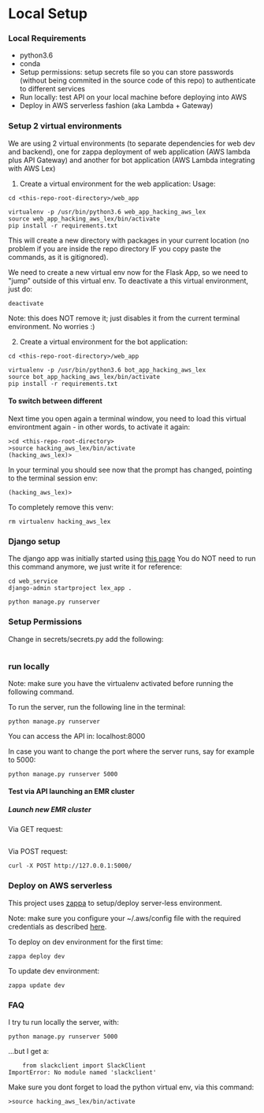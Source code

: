# Local Setup

### Local Requirements

- python3.6
- conda
- Setup permissions: setup secrets file so you can store passwords (without being commited in the source code of this repo) to authenticate to different services
- Run locally: test API on your local machine before deploying into AWS
- Deploy in AWS serverless fashion (aka Lambda + Gateway)

### Setup 2 virtual environments

We are using 2 virtual environments (to separate dependencies for web dev and backend), one for zappa deployment of web application (AWS lambda plus API Gateway) and another for bot application (AWS Lambda integrating with AWS Lex)

1) Create a virtual environment for the web application:
Usage:

```
cd <this-repo-root-directory>/web_app

virtualenv -p /usr/bin/python3.6 web_app_hacking_aws_lex
source web_app_hacking_aws_lex/bin/activate
pip install -r requirements.txt
```

This will create a new directory with packages in your current location (no problem if you are inside the repo directory IF you copy paste the commands, as it is gitignored).

We need to create a new virtual env now for the Flask App, so we need to "jump" outside of this virtual env.
To deactivate a this virtual environment, just do:
```
deactivate
```
Note: this does NOT remove it; just disables it from the current terminal environment. No worries :)

2) Create a virtual environment for the bot application:

```
cd <this-repo-root-directory>/web_app

virtualenv -p /usr/bin/python3.6 bot_app_hacking_aws_lex
source bot_app_hacking_aws_lex/bin/activate
pip install -r requirements.txt
```

#### To switch between different


 
 
Next time you open again a terminal window, you need to load this virtual environtment again - in other words, to activate it again:
```
>cd <this-repo-root-directory>
>source hacking_aws_lex/bin/activate
(hacking_aws_lex)>
```

In your terminal you should see now that the prompt has changed, pointing to the terminal session env:
```
(hacking_aws_lex)>
```
 

To completely remove this venv:
 
```
rm virtualenv hacking_aws_lex
```



### Django setup

The django app was initially started using [this page](https://edgarroman.github.io/zappa-django-guide/walk_core/)
You do NOT need to run this command anymore, we just write it for reference:
```
cd web_service
django-admin startproject lex_app .
```

```
python manage.py runserver
```


### Setup Permissions



Change in secrets/secrets.py add the following:

```

```

### run locally

Note: make sure you have the virtualenv activated before running the following command.

To run the server, run the following line in the terminal:
```
python manage.py runserver
```
You can access the API in: localhost:8000

In case you want to change the port where the server runs, say for example to 5000:

```
python manage.py runserver 5000
```


#### Test via API launching an EMR cluster
##### Launch new EMR cluster

Via GET request:
```
```

Via POST request:
```
curl -X POST http://127.0.0.1:5000/
```



### Deploy on AWS serverless

This project uses [zappa](https://github.com/Miserlou/zappa) to setup/deploy server-less environment. 

Note: make sure you configure your ~/.aws/config file with the required credentials as described [here](https://aws.amazon.com/blogs/security/a-new-and-standardized-way-to-manage-credentials-in-the-aws-sdks/).

To deploy on dev environment for the first time:
```
zappa deploy dev
```

To update dev environment:
```
zappa update dev
```


### FAQ

I try tu run locally the server, with: 

```
python manage.py runserver 5000
```

...but I get a:

```
    from slackclient import SlackClient
ImportError: No module named 'slackclient'
```

Make sure you dont forget to load the python virtual env, via this command:

```
>source hacking_aws_lex/bin/activate
```